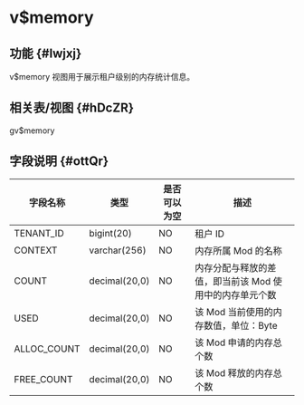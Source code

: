 v$memory 
=============================



功能 {#lwjxj}
-----------

v$memory 视图用于展示租户级别的内存统计信息。

相关表/视图 {#hDcZR}
---------------

gv$memory

字段说明 {#ottQr}
-------------



|  **字段名称**   |    **类型**     | **是否可以为空** |             **描述**             |
|-------------|---------------|------------|--------------------------------|
| TENANT_ID   | bigint(20)    | NO         | 租户 ID                          |
| CONTEXT     | varchar(256)  | NO         | 内存所属 Mod 的名称                   |
| COUNT       | decimal(20,0) | NO         | 内存分配与释放的差值，即当前该 Mod 使用中的内存单元个数 |
| USED        | decimal(20,0) | NO         | 该 Mod 当前使用的内存数值，单位：Byte        |
| ALLOC_COUNT | decimal(20,0) | NO         | 该 Mod 申请的内存总个数                 |
| FREE_COUNT  | decimal(20,0) | NO         | 该 Mod 释放的内存总个数                 |


